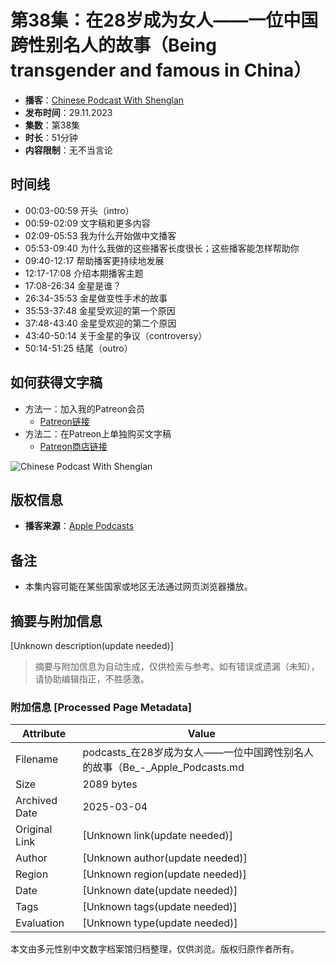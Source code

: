 # 第38集：在28岁成为女人——一位中国跨性别名人的故事（Being transgender and famous in China）

- **播客**：[Chinese Podcast With Shenglan](https://podcasts.apple.com/ru/podcast/chinese-podcast-with-shenglan/id1630748801)
- **发布时间**：29.11.2023
- **集数**：第38集
- **时长**：51分钟
- **内容限制**：无不当言论

## 时间线

- 00:03-00:59 开头（intro）
- 00:59-02:09 文字稿和更多内容
- 02:09-05:53 我为什么开始做中文播客
- 05:53-09:40 为什么我做的这些播客长度很长；这些播客能怎样帮助你
- 09:40-12:17 帮助播客更持续地发展
- 12:17-17:08 介绍本期播客主题
- 17:08-26:34 金星是谁？
- 26:34-35:53 金星做变性手术的故事
- 35:53-37:48 金星受欢迎的第一个原因
- 37:48-43:40 金星受欢迎的第二个原因
- 43:40-50:14 关于金星的争议（controversy）
- 50:14-51:25 结尾（outro）

## 如何获得文字稿

- 方法一：加入我的Patreon会员
  - [Patreon链接](https://www.patreon.com/posts/di-38ji-zai-wei-92809247?utm_medium=clipboard_copy&utm_source=copyLink&utm_campaign=postshare_creator&utm_content=join_link)
- 方法二：在Patreon上单独购买文字稿
  - [Patreon商店链接](https://www.patreon.com/chinesepodcastwithshenglan/shop/transcript-ep38-story-of-transgender-in-58589?utm_medium=clipboard_copy&utm_source=copyLink&utm_campaign=productshare_fan&utm_content=join_link)

![Chinese Podcast With Shenglan](/assets/artwork/1x1.gif)

## 版权信息

- **播客来源**：[Apple Podcasts](https://podcasters.spotify.com/pod/show/chinese-podcast-with-shenglan/episodes/3828Being-transgender-and-famous-in-China-e2btqp6)

## 备注

- 本集内容可能在某些国家或地区无法通过网页浏览器播放。
<!-- tcd_original_link https://podcasts.apple.com/ru/podcast/%E7%AC%AC38%E9%9B%86-%E5%9C%A828%E5%B2%81%E6%88%90%E4%B8%BA%E5%A5%B3%E4%BA%BA-%E4%B8%80%E4%BD%8D%E4%B8%AD%E5%9B%BD%E8%B7%A8%E6%80%A7%E5%88%AB%E5%90%8D%E4%BA%BA%E7%9A%84%E6%95%85%E4%BA%8B-being-transgender-and/id1630748801?i=1000636862559 -->


## 摘要与附加信息

<!-- tcd_abstract -->
[Unknown description(update needed)]
<!-- tcd_abstract_end -->

> 摘要与附加信息为自动生成，仅供检索与参考。如有错误或遗漏（未知），请协助编辑指正，不胜感激。

### 附加信息 [Processed Page Metadata]

| Attribute       | Value                                  |
|-----------------|----------------------------------------|
| Filename        | podcasts_在28岁成为女人——一位中国跨性别名人的故事（Be_-_Apple_Podcasts.md                             |
| Size            | 2089 bytes                           |
| Archived Date   | 2025-03-04                             |
| Original Link   | [Unknown link(update needed)]                       |
| Author          | [Unknown author(update needed)]                               |
| Region          | [Unknown region(update needed)]                               |
| Date            | [Unknown date(update needed)]                                 |
| Tags            | [Unknown tags(update needed)]                                 |
| Evaluation            | [Unknown type(update needed)]                                 |
<!-- tcd_table_end -->

本文由多元性别中文数字档案馆归档整理，仅供浏览。版权归原作者所有。
